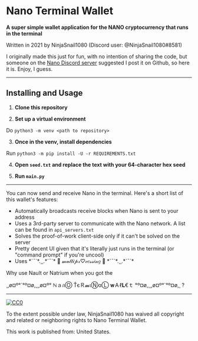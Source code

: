 # Nano Terminal Wallet

**A super simple wallet application for the NANO cryptocurrency that runs in the terminal**

Written in 2021 by NinjaSnail1080 (Discord user: @NinjaSnail1080#8581)

I originally made this just for fun, with no intention of sharing the code, but someone on the [Nano Discord server](https://chat.nano.org/) suggested I post it on Github, so here it is. Enjoy, I guess.

---

## Installing and Usage

1. **Clone this repository**

2. **Set up a virtual environment**

Do `python3 -m venv <path to repository>`

3. **Once in the venv, install dependencies**

Run `python3 -m pip install -U -r REQUIREMENTS.txt`

4. **Open `seed.txt` and replace the text with your 64-character hex seed**

5. **Run `main.py`**

---

You can now send and receive Nano in the terminal. Here's a short list of this wallet's features:

- Automatically broadcasts receive blocks when Nano is sent to your address
- Uses a 3rd-party server to communicate with the Nano network. A list can be found in `api_servers.txt`
- Solves the proof-of-work client-side only if it can't be solved on the server
- Pretty decent UI given that it's literally just runs in the terminal (or "command prompt" if you're uncool)
- Uses \*´¯\`\*.¸¸.\*´¯\`\*   🎀  𝓂𝓊𝓁𝓉𝒾𝓅𝓇♡𝒸𝑒𝓈𝓈𝒾𝓃𝑔  🎀   \*\`¯´\*.¸¸.\*\`¯´\*

Why use Nault or Natrium when you got the

¸,ø¤º°\`°º¤ø,¸¸,ø¤º° ℕａภⓄ ŤєＲ𝓶เⓃαⓁ 𝐰Ａℓ𝐋€ｔ °º¤ø,¸¸,ø¤º°\`°º¤ø,¸ ?

---

[![CC0](https://licensebuttons.net/p/zero/1.0/88x31.png)](http://creativecommons.org/publicdomain/zero/1.0/)

To the extent possible under law, NinjaSnail1080 has waived all copyright and related or neighboring rights to Nano Terminal Wallet.

This work is published from: United States.